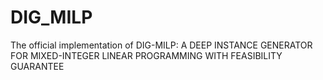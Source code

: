 # DIG_MILP
The official implementation of DIG-MILP: A DEEP INSTANCE GENERATOR FOR MIXED-INTEGER LINEAR PROGRAMMING WITH FEASIBILITY GUARANTEE


